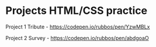 # Projects HTML/CSS practice

Project 1 Tribute - https://codepen.io/rubbos/pen/YzwMBLx

Project 2 Survey - https://codepen.io/rubbos/pen/abdgoaO
